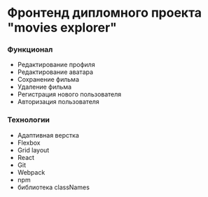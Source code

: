 # Фронтенд дипломного проекта "movies explorer"

### Функционал

* Редактирование профиля
* Редактирование аватара
* Сохранение фильма
* Удаление фильма
* Регистрация нового пользователя
* Авторизация пользователя

### Технологии

* Адаптивная верстка
* Flexbox
* Grid layout
* React
* Git
* Webpack
* npm
* библиотека classNames